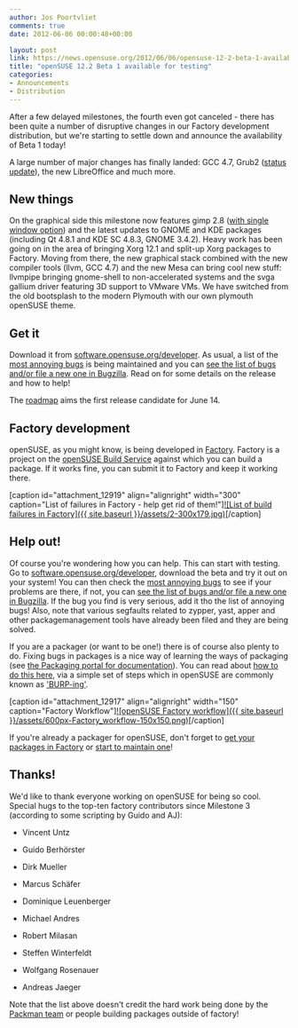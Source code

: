 ```yaml
---
author: Jos Poortvliet
comments: true
date: 2012-06-06 00:00:48+00:00

layout: post
link: https://news.opensuse.org/2012/06/06/opensuse-12-2-beta-1-available-for-testing/
title: "openSUSE 12.2 Beta 1 available for testing"
categories:
- Announcements
- Distribution
---
```

After a few delayed milestones, the fourth even got canceled - there has been quite a number of disruptive changes in our Factory development distribution, but we're starting to settle down and announce the availability of Beta 1 today!

A large number of major changes has finally landed: GCC 4.7, Grub2 ([status update](http://lists.opensuse.org/opensuse-factory/2012-04/msg00444.html)), the new LibreOffice and much more.


## New things


On the graphical side this milestone now features gimp 2.8 ([with single window option](http://www.gimp.org/release-notes/gimp-2.7.html)) and the latest updates to GNOME and KDE packages (including Qt 4.8.1 and KDE SC 4.8.3, GNOME 3.4.2). Heavy work has been going on in the area of bringing Xorg 12.1 and split-up Xorg packages to Factory. Moving from there, the new graphical stack combined with the new compiler tools (llvm, GCC 4.7) and the new Mesa can bring cool new stuff: llvmpipe bringing gnome-shell to non-accelerated systems and the svga gallium driver featuring 3D support to VMware VMs. We have switched from the old bootsplash to the modern Plymouth with our own plymouth openSUSE theme.


## Get it


Download it from [software.opensuse.org/developer](http://software.opensuse.org/developer/). As usual, a list of the [most annoying bugs](http://en.opensuse.org/openSUSE:Most_annoying_bugs_12.2_dev) is being maintained and you can [see the list of bugs](https://bugzilla.novell.com/query.cgi?classification=openSUSE&field0-0-0=op_sys&product=openSUSE%2012.2&query_format=advanced&resolution=---&type0-0-0=substring&value0-0-0=openSUSE) [and/or file a new one in Bugzilla](https://bugzilla.novell.com/enter_bug.cgi?product=openSUSE%2012.2&format=guided). Read on for some details on the release and how to help!<!-- more -->

The [roadmap](http://en.opensuse.org/openSUSE:Roadmap) aims the first release candidate for June 14.


## Factory development


openSUSE, as you might know, is being developed in [Factory](http://en.opensuse.org/Portal:Factory). Factory is a project on the [openSUSE Build Service](http://build.opensuse.org) against which you can build a package. If it works fine, you can submit it to Factory and keep it working there.

[caption id="attachment_12919" align="alignright" width="300" caption="List of failures in Factory - help get rid of them!"][![List of build failures in Factory]({{ site.baseurl }}/assets/2-300x179.jpg)](https://build.opensuse.org/project/status?project=openSUSE%3AFactory&filter_devel=All+Packages&limit_to_fails=false&limit_to_fails=true&include_versions=false&commit=Filter+results)[/caption]


## Help out!


Of course you're wondering how you can help. This can start with testing. Go to [software.opensuse.org/developer](http://software.opensuse.org/developer/), download the beta and try it out on your system! You can then check the
[most annoying bugs](http://en.opensuse.org/openSUSE:Most_annoying_bugs_12.2_dev) to see if your problems are there, if not, you can [see the list of bugs and/or file a new one in Bugzilla](https://bugzilla.novell.com/query.cgi?classification=openSUSE&field0-0-0=op_sys&product=openSUSE%2012.2&query_format=advanced&resolution=---&type0-0-0=substring&value0-0-0=openSUSE). If the bug you find is very serious, add it tho the list of annoying bugs! Also, note that various segfaults related to zypper, yast, apper and other packagemanagement tools have already been filed and they are being solved.

If you are a packager (or want to be one!) there is of course also plenty to do. Fixing bugs in packages is a nice way of learning the ways of packaging (see [the Packaging portal for documentation](http://en.opensuse.org/Portal:Packaging)). You can read about [how to do this here](http://en.opensuse.org/openSUSE:How_to_contribute_to_Factory), via a simple set of steps which in openSUSE are commonly known as ['BURP-ing'](http://lizards.opensuse.org/2011/05/16/have-you-burped-yet-today/).

[caption id="attachment_12917" align="alignright" width="150" caption="Factory Workflow"][![openSUSE Factory workflow]({{ site.baseurl }}/assets/600px-Factory_workflow-150x150.png)](http://en.opensuse.org/openSUSE:Factory_development_model)[/caption]

If you're already a packager for openSUSE, don't forget to [get your packages in Factory](http://en.opensuse.org/openSUSE:How_to_contribute_to_Factory#How_to_add_a_new_package_to_Factory) or [start to maintain one](http://en.opensuse.org/openSUSE:How_to_contribute_to_Factory#How_to_become_a_maintainer_of_a_package_in_Factory)!


## Thanks!


We'd like to thank everyone working on openSUSE for being so cool. Special hugs to the top-ten factory contributors since Milestone 3 (according to some scripting by Guido and AJ):



	
  * Vincent Untz

	
  * Guido Berhörster

	
  * Dirk Mueller

	
  * Marcus Schäfer

	
  * Dominique Leuenberger

	
  * Michael Andres

	
  * Robert Milasan

	
  * Steffen Winterfeldt

	
  * Wolfgang Rosenauer

	
  * Andreas Jaeger


Note that the list above doesn't credit the hard work being done by the [Packman team](http://packman.links2linux.org/) or people building packages outside of factory!		
